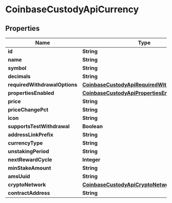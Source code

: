 
# CoinbaseCustodyApiCurrency

## Properties
Name | Type | Description | Notes
------------ | ------------- | ------------- | -------------
**id** | **String** |  | 
**name** | **String** |  | 
**symbol** | **String** |  | 
**decimals** | **String** |  | 
**requiredWithdrawalOptions** | [**CoinbaseCustodyApiRequiredWithdrawalOptions**](CoinbaseCustodyApiRequiredWithdrawalOptions.md) |  | 
**propertiesEnabled** | [**CoinbaseCustodyApiPropertiesEnabled**](CoinbaseCustodyApiPropertiesEnabled.md) |  | 
**price** | **String** |  | 
**priceChangePct** | **String** |  | 
**icon** | **String** |  | 
**supportsTestWithdrawal** | **Boolean** |  | 
**addressLinkPrefix** | **String** |  | 
**currencyType** | **String** |  | 
**unstakingPeriod** | **String** |  | 
**nextRewardCycle** | **Integer** |  | 
**minStakeAmount** | **String** |  | 
**amsUuid** | **String** |  |  [optional]
**cryptoNetwork** | [**CoinbaseCustodyApiCryptoNetwork**](CoinbaseCustodyApiCryptoNetwork.md) |  |  [optional]
**contractAddress** | **String** |  |  [optional]



